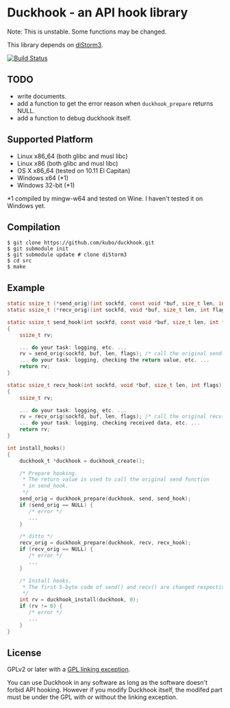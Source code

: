 Duckhook - an API hook library
==============================

Note: This is unstable. Some functions may be changed.

This library depends on [diStorm3][].

[![Build Status](https://travis-ci.org/kubo/duckhook.svg?branch=master)](https://travis-ci.org/kubo/duckhook)

TODO
----

* write documents.
* add a function to get the error reason when `duckhook_prepare` returns NULL.
* add a function to debug duckhook itself.

Supported Platform
-----------------

* Linux x86_64 (both glibc and musl libc)
* Linux x86 (both glibc and musl libc)
* OS X x86_64 (tested on 10.11 El Capitan)
* Windows x64 (*1)
* Windows 32-bit (*1)

*1 compiled by mingw-w64 and tested on Wine. I haven't tested it on Windows yet.

Compilation
-----------

```shell
$ git clone https://github.com/kubo/duckhook.git
$ git submodule init
$ git submodule update # clone diStorm3
$ cd src
$ make
```

Example
-------

```c
static ssize_t (*send_orig)(int sockfd, const void *buf, size_t len, int flags);
static ssize_t (*recv_orig)(int sockfd, void *buf, size_t len, int flags);

static ssize_t send_hook(int sockfd, const void *buf, size_t len, int flags);
{
    ssize_t rv;

    ... do your task: logging, etc. ...
    rv = send_orig(sockfd, buf, len, flags); /* call the original send(). */
    ... do your task: logging, checking the return value, etc. ...
    return rv;
}

static ssize_t recv_hook(int sockfd, void *buf, size_t len, int flags);
{
    ssize_t rv;

    ... do your task: logging, etc. ...
    rv = recv_orig(sockfd, buf, len, flags); /* call the original recv(). */
    ... do your task: logging, checking received data, etc. ...
    return rv;
}

int install_hooks()
{
    duckhook_t *duckhook = duckhook_create();

    /* Prepare hooking.
     * The return value is used to call the original send function
     * in send_hook.
     */
    send_orig = duckhook_prepare(duckhook, send, send_hook);
    if (send_orig == NULL) {
       /* error */
       ...
    }

    /* ditto */
    recv_orig = duckhook_prepare(duckhook, recv, recv_hook);
    if (recv_orig == NULL) {
       /* error */
       ...
    }

    /* Install hooks.
     * The first 5-byte code of send() and recv() are changed respectively.
     */
    int rv = duckhook_install(duckhook, 0);
    if (rv != 0) {
       /* error */
       ...
    }
}

```

License
-------

GPLv2 or later with a [GPL linking exception][].

You can use Duckhook in any software as long as the software
doesn't forbid API hooking. However if you modify Duckhook
itself, the modifed part must be under the GPL with or without
the linking exception.

[GPL linking exception]: https://en.wikipedia.org/wiki/GPL_linking_exception
[diStorm3]: https://github.com/gdabah/distorm/
